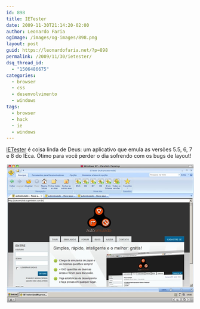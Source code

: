 ```yaml
---
id: 898
title: IETester
date: 2009-11-30T21:14:20-02:00
author: Leonardo Faria
ogImage: /images/og-images/898.png
layout: post
guid: https://leonardofaria.net/?p=898
permalink: /2009/11/30/ietester/
dsq_thread_id:
  - "1506486675"
categories:
  - browser
  - css
  - desenvolvimento
  - windows
tags:
  - browser
  - hack
  - ie
  - windows
---
```

[IETester](http://my-debugbar.com/wiki/IETester/HomePage) é coisa linda de Deus: um aplicativo que emula as versões 5.5, 6, 7 e 8 do IEca. Ótimo para você perder o dia sofrendo com os bugs de layout!

<center>
  <a href="http://my-debugbar.com/wiki/IETester/HomePage"><img src="/wp-content/uploads/2009/11/ietester.jpg" alt="ietester" title="ietester" /></a>
</center>
